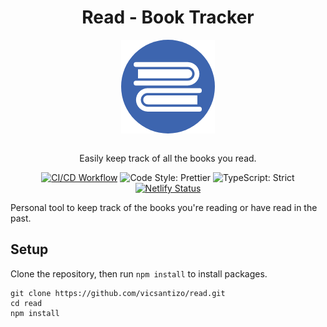 <h1 align="center">Read - Book Tracker</h1>

<div align="center">
<img align="center" alt="Website Logo" src="https://github.com/vicsantizo/read/raw/main/read-logo.png">
<br>
<br>
</div>

<p align="center">Easily keep track of all the books you read.</p>
<div align="center">

  [![CI/CD Workflow](https://github.com/vicsantizo/read/actions/workflows/ci-cd.yml/badge.svg?branch=main)](https://github.com/vicsantizo/read/actions/workflows/ci-cd.yml)
  <img alt="Code Style: Prettier" src="https://img.shields.io/badge/code_style-prettier-14cc21.svg" />
  <img alt="TypeScript: Strict" src="https://img.shields.io/badge/typescript-strict-14cc21.svg" />
   [![Netlify Status](https://api.netlify.com/api/v1/badges/88b8e41d-ebf4-4fdf-9e6a-84d23d75096a/deploy-status)](https://app.netlify.com/sites/readingtracker/deploys)
 
</div>



Personal tool to keep track of the books you're reading or have read in the past. 

## Setup

Clone the repository, then run `npm install` to install packages.

```shell
git clone https://github.com/vicsantizo/read.git
cd read
npm install
```

